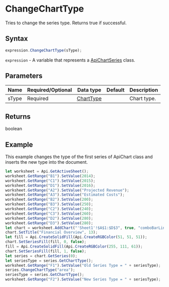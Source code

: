 # ChangeChartType

Tries to change the series type. Returns true if successful.

## Syntax

```javascript
expression.ChangeChartType(sType);
```

`expression` - A variable that represents a [ApiChartSeries](../ApiChartSeries.md) class.

## Parameters

| **Name** | **Required/Optional** | **Data type** | **Default** | **Description** |
| ------------- | ------------- | ------------- | ------------- | ------------- |
| sType | Required | [ChartType](../../Enumeration/ChartType.md) |  | Chart type. |

## Returns

boolean

## Example

This example changes the type of the first series of ApiChart class and inserts the new type into the document.

```javascript editor-
let worksheet = Api.GetActiveSheet();
worksheet.GetRange("B1").SetValue(2014);
worksheet.GetRange("C1").SetValue(2015);
worksheet.GetRange("D1").SetValue(2016);
worksheet.GetRange("A2").SetValue("Projected Revenue");
worksheet.GetRange("A3").SetValue("Estimated Costs");
worksheet.GetRange("B2").SetValue(200);
worksheet.GetRange("B3").SetValue(250);
worksheet.GetRange("C2").SetValue(240);
worksheet.GetRange("C3").SetValue(260);
worksheet.GetRange("D2").SetValue(280);
worksheet.GetRange("D3").SetValue(280);
let chart = worksheet.AddChart("'Sheet1'!$A$1:$D$3", true, "comboBarLine", 2, 100 * 36000, 70 * 36000, 0, 2 * 36000, 5, 3 * 36000);
chart.SetTitle("Financial Overview", 13);
let fill = Api.CreateSolidFill(Api.CreateRGBColor(51, 51, 51));
chart.SetSeriesFill(fill, 0, false);
fill = Api.CreateSolidFill(Api.CreateRGBColor(255, 111, 61));
chart.SetSeriesFill(fill, 1, false);
let series = chart.GetSeries(0);
let seriesType = series.GetChartType();
worksheet.GetRange("F1").SetValue("Old Series Type = " + seriesType);
series.ChangeChartType("area");
seriesType = series.GetChartType();
worksheet.GetRange("F2").SetValue("New Series Type = " + seriesType);
```
